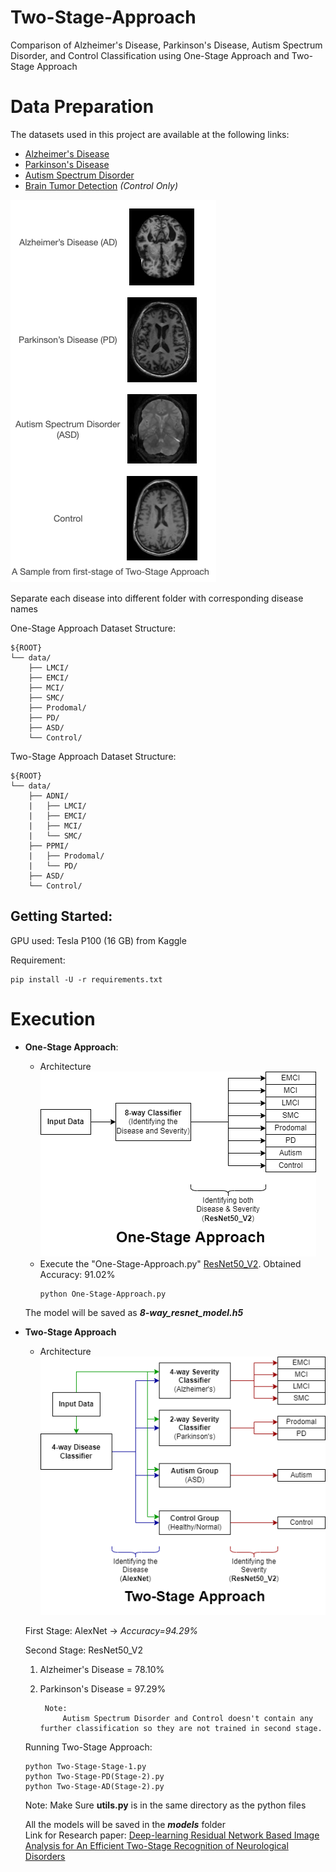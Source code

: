 # Two-Stage-Approach

Comparison of Alzheimer's Disease, Parkinson's Disease, Autism Spectrum Disorder, and Control Classification using
One-Stage Approach and Two-Stage Approach

# Data Preparation

The datasets used in this project are available at the following links:

- [Alzheimer's Disease](http://adni.loni.usc.edu/methods/mri-tool/standardized-mri-data-sets/)
- [Parkinson's Disease](http://www.ppmi-info.org/access-data-specimens/download-data)
- [Autism Spectrum Disorder](https://www.frontiersin.org/10.3389/conf.fninf.2013.09.00041/event_abstract)
- [Brain Tumor Detection](https://www.kaggle.com/ahmedhamada0/brain-tumor-detection) *(Control Only)*

![Sample Images](./docs/3.png)

Separate each disease into different folder with corresponding disease names

One-Stage Approach Dataset Structure:
```
${ROOT}
└── data/    
    ├── LMCI/    
    ├── EMCI/
    ├── MCI/
    ├── SMC/
    ├── Prodomal/
    ├── PD/
    ├── ASD/
    └── Control/
```

Two-Stage Approach Dataset Structure:
```
${ROOT}
└── data/    
    ├── ADNI/
    |   ├── LMCI/
    |   ├── EMCI/
    |   ├── MCI/
    |   └── SMC/
    ├── PPMI/
    |   ├── Prodomal/
    |   └── PD/
    ├── ASD/
    └── Control/
```

## Getting Started:
GPU used: Tesla P100 (16 GB) from Kaggle

Requirement:

```shell script
pip install -U -r requirements.txt
```

# Execution
- **One-Stage Approach**:
    - Architecture
        ![One-Stage Architecture](./docs/1.%20One-Stage%20Approach.png)
    - Execute the "One-Stage-Approach.py"
    [ResNet50_V2](https://www.tensorflow.org/api_docs/python/tf/keras/applications/resnet_v2/ResNet50V2). Obtained Accuracy: 91.02%
        ```shell script
        python One-Stage-Approach.py
        ```
    The model will be saved as ***8-way_resnet_model.h5***
- **Two-Stage Approach**
    - Architecture
        ![Two-Stage Architecture](./docs/2.%20Two%20Stage%20Approach.png)
    
    First Stage: AlexNet -> *Accuracy=94.29%*
    
    Second Stage: ResNet50_V2
    1. Alzheimer's Disease = 78.10%
    2. Parkinson's Disease = 97.29%

            Note:
                Autism Spectrum Disorder and Control doesn't contain any further classification so they are not trained in second stage.   
    
    Running Two-Stage Approach:
    ```shell script
    python Two-Stage-Stage-1.py
    python Two-Stage-PD(Stage-2).py
    python Two-Stage-AD(Stage-2).py
    ```
    Note: Make Sure **utils.py** is in the same directory as the python files
    
    All the models will be saved in the ***models*** folder <br>
  Link for Research paper: <a href="https://ieeexplore.ieee.org/document/10101037">Deep-learning Residual Network Based Image Analysis for An Efficient Two-Stage Recognition of Neurological Disorders </a>
